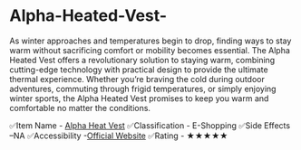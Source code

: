 # Alpha-Heated-Vest-

As winter approaches and temperatures begin to drop, finding ways to stay warm without sacrificing comfort or mobility becomes essential. The Alpha Heated Vest offers a revolutionary solution to staying warm, combining cutting-edge technology with practical design to provide the ultimate thermal experience. Whether you’re braving the cold during outdoor adventures, commuting through frigid temperatures, or simply enjoying winter sports, the Alpha Heated Vest promises to keep you warm and comfortable no matter the conditions.

✅Item Name - [Alpha Heat Vest](https://forum.adblockplus.org/viewtopic.php?f=14&t=98998&sid=d0cad41d30c9f2ce2f2ab43c85900356)
✅Classification - E-Shopping
✅Side Effects –NA
✅Accessibility -[Official Website](https://www.offerplox.com/e-commerce/alpha-heat-vest/)
✅Rating - ★★★★★
